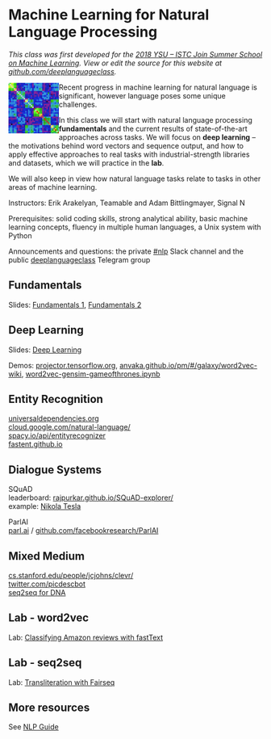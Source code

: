 # Machine Learning for Natural Language Processing

*This class was first developed for the [2018 YSU – ISTC Join Summer School on Machine Learning](http://mathschool.ysu.am/mss2018/).  View or edit the source for this website at [github.com/deeplanguageclass](https://github.com/deeplanguageclass/).*

<img src="/favicon.ico" align="left"/>

Recent progress in machine learning for natural language is significant, however language poses some unique challenges.

In this class we will start with natural language processing **fundamentals** and the current results of state-of-the-art approaches across tasks.  We will focus on **deep learning** – the motivations behind word vectors and sequence output, and how to apply effective approaches to real tasks with industrial-strength libraries and datasets, which we will practice in the **lab**.

We will also keep in view how natural language tasks relate to tasks in other areas of machine learning. 

Instructors: Erik Arakelyan, Teamable and Adam Bittlingmayer, Signal N

Prerequisites: solid coding skills, strong analytical ability, basic machine learning concepts, fluency in multiple human languages, a Unix system with Python

Announcements and questions: the private [#nlp](https://mss-ysu.slack.com/messages/CCC5LD4QP/) Slack channel and the public [deeplanguageclass](https://t.me/joinchat/H9ae6EwpvquVE6HYQNt2Qg) Telegram group


## Fundamentals

Slides: [Fundamentals 1](https://docs.google.com/presentation/d/1CqUwXnsyjzDQzrXtjlXC-R-2syv2xObYw35xg7N8-DA/view), [Fundamentals 2](https://docs.google.com/presentation/d/15_QC6P6K2yW-gTvExSol_b0ReWTvBwZp5im0nb5csdk/view)


## Deep Learning

Slides: [Deep Learning](https://docs.google.com/presentation/d/1fw2G2KiLhNUm1gAR1DOSNsAvnyqyn_uUaxTkLqNr1Nk/view)

Demos: [projector.tensorflow.org](https://projector.tensorflow.org), [anvaka.github.io/pm/#/galaxy/word2vec-wiki](https://anvaka.github.io/pm/#/galaxy/word2vec-wiki), [word2vec-gensim-gameofthrones.ipynb](https://github.com/deeplanguageclass/word2vec-gensim-gameofthrones.ipynb)


## Entity Recognition

[universaldependencies.org](http://universaldependencies.org/)  
[cloud.google.com/natural-language/](https://cloud.google.com/natural-language/)  
[spacy.io/api/entityrecognizer](spacy.io/api/entityrecognizer)  
[fastent.github.io](https://fastent.github.io/)

## Dialogue Systems

SQuAD  
leaderboard: [rajpurkar.github.io/SQuAD-explorer/](https://rajpurkar.github.io/SQuAD-explorer/)  
example: [Nikola Tesla](https://rajpurkar.github.io/SQuAD-explorer/explore/1.1/dev/Nikola_Tesla.html)

ParlAI  
[parl.ai](http://parl.ai/) / [github.com/facebookresearch/ParlAI](https://github.com/facebookresearch/ParlAI)

## Mixed Medium
[cs.stanford.edu/people/jcjohns/clevr/](https://cs.stanford.edu/people/jcjohns/clevr/)   
[twitter.com/picdescbot](https://twitter.com/picdescbot)  
[seq2seq for DNA](https://medium.com/@rajasankar/sequence-to-sequence-prediction-seq2seq-for-dna-proteins-analysis-e0b89d4edf43)

## Lab - word2vec

Lab: [Classifying Amazon reviews with fastText](lab/fasttext-amazon)


## Lab - seq2seq

Lab: [Transliteration with Fairseq](lab/fairseq-transliteration)


## More resources

See [NLP Guide](https://nlpguide.github.io/)
